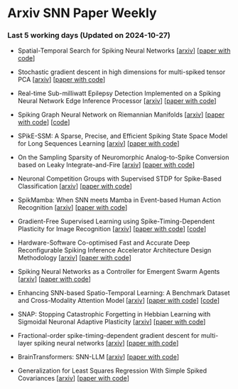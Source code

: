 # Arxiv SNN Paper Weekly


 ### **Last 5 working days (Updated on 2024-10-27)** 


- Spatial-Temporal Search for Spiking Neural Networks [[arxiv](https://arxiv.org/abs/2410.18580)] [[paper with code](https://paperswithcode.com/paper/spatial-temporal-search-for-spiking-neural)]

- Stochastic gradient descent in high dimensions for multi-spiked tensor PCA [[arxiv](https://arxiv.org/abs/2410.18162)] [[paper with code](https://paperswithcode.com/paper/stochastic-gradient-descent-in-high)]

- Real-time Sub-milliwatt Epilepsy Detection Implemented on a Spiking Neural Network Edge Inference Processor [[arxiv](https://arxiv.org/abs/2410.16613)] [[paper with code](https://paperswithcode.com/paper/real-time-sub-milliwatt-epilepsy-detection)]

- Spiking Graph Neural Network on Riemannian Manifolds [[arxiv](https://arxiv.org/abs/2410.17941)] [[paper with code](https://paperswithcode.com/paper/spiking-graph-neural-network-on-riemannian)] [[code](https://github.com/ZhenhHuang/MSG)]

- SPikE-SSM: A Sparse, Precise, and Efficient Spiking State Space Model for Long Sequences Learning [[arxiv](https://arxiv.org/abs/2410.17268)] [[paper with code](https://paperswithcode.com/paper/spike-ssm-a-sparse-precise-and-efficient)]

- On the Sampling Sparsity of Neuromorphic Analog-to-Spike Conversion based on Leaky Integrate-and-Fire [[arxiv](https://arxiv.org/abs/2410.17441)] [[paper with code](https://paperswithcode.com/paper/on-the-sampling-sparsity-of-neuromorphic)]

- Neuronal Competition Groups with Supervised STDP for Spike-Based Classification [[arxiv](https://arxiv.org/abs/2410.17066)] [[paper with code](https://paperswithcode.com/paper/neuronal-competition-groups-with-supervised)]

- SpikMamba: When SNN meets Mamba in Event-based Human Action Recognition [[arxiv](https://arxiv.org/abs/2410.16746)] [[paper with code](https://paperswithcode.com/paper/spikmamba-when-snn-meets-mamba-in-event-based)]

- Gradient-Free Supervised Learning using Spike-Timing-Dependent Plasticity for Image Recognition [[arxiv](https://arxiv.org/abs/2410.16524)] [[paper with code](https://paperswithcode.com/paper/gradient-free-supervised-learning-using-spike)] [[code](https://github.com/wxie2013/gdfree-supervised-snn-mnist)]

- Hardware-Software Co-optimised Fast and Accurate Deep Reconfigurable Spiking Inference Accelerator Architecture Design Methodology [[arxiv](https://arxiv.org/abs/2410.16298)] [[paper with code](https://paperswithcode.com/paper/hardware-software-co-optimised-fast-and)]

- Spiking Neural Networks as a Controller for Emergent Swarm Agents [[arxiv](https://arxiv.org/abs/2410.16175)] [[paper with code](https://paperswithcode.com/paper/spiking-neural-networks-as-a-controller-for)]

- Enhancing SNN-based Spatio-Temporal Learning: A Benchmark Dataset and Cross-Modality Attention Model [[arxiv](https://arxiv.org/abs/2410.15689)] [[paper with code](https://paperswithcode.com/paper/enhancing-snn-based-spatio-temporal-learning)] [[code](https://github.com/JasonKitty/DVS-SLR)]

- SNAP: Stopping Catastrophic Forgetting in Hebbian Learning with Sigmoidal Neuronal Adaptive Plasticity [[arxiv](https://arxiv.org/abs/2410.15318)] [[paper with code](https://paperswithcode.com/paper/snap-stopping-catastrophic-forgetting-in)]

- Fractional-order spike-timing-dependent gradient descent for multi-layer spiking neural networks [[arxiv](https://arxiv.org/abs/2410.15293)] [[paper with code](https://paperswithcode.com/paper/fractional-order-spike-timing-dependent)]

- BrainTransformers: SNN-LLM [[arxiv](https://arxiv.org/abs/2410.14687)] [[paper with code](https://paperswithcode.com/paper/braintransformers-snn-llm)]

- Generalization for Least Squares Regression With Simple Spiked Covariances [[arxiv](https://arxiv.org/abs/2410.13991)] [[paper with code](https://paperswithcode.com/paper/generalization-for-least-squares-regression)]

